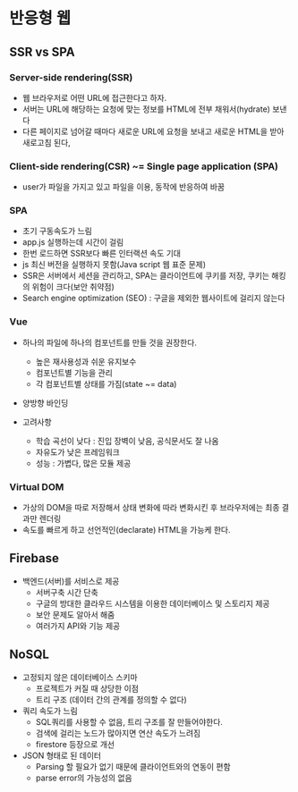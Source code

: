 # 반응형 웹

## SSR vs SPA

### Server-side rendering(SSR)

* 웹 브라우저로 어떤 URL에 접근한다고 하자.
* 서버는 URL에 해당하는 요청에 맞는 정보를 HTML에 전부 채워서(hydrate) 보낸다
* 다른 페이지로 넘어갈 때마다 새로운 URL에 요청을 보내고 새로운 HTML을 받아 새로고침 된다,



### Client-side rendering(CSR) ~= Single page application (SPA)

* user가 파일을 가지고 있고 파일을 이용, 동작에 반응하여 바꿈



### SPA

* 초기 구동속도가 느림
* app.js 실행하는데 시간이 걸림
* 한번 로드하면 SSR보다 빠른 인터랙션 속도 기대
* js 최신 버전을 실행하지 못함(Java script 웹 표준 문제)
* SSR은 서버에서 세션을 관리하고, SPA는 클라이언트에 쿠키를 저장, 쿠키는 해킹의 위험이 크다(보안 취약점)
* Search engine optimization (SEO) : 구글을 제외한 웹사이트에 걸리지 않는다



### Vue

* 하나의 파일에 하나의 컴포넌트를 만들 것을 권장한다.

  * 높은 재사용성과 쉬운 유지보수
  * 컴포넌트별 기능을 관리
  * 각 컴포넌트별 상태를 가짐(state ~= data)

* 양방향 바인딩

* 고려사항

  * 학습 곡선이 낮다 : 진입 장벽이 낮음, 공식문서도 잘 나옴
  * 자유도가 낮은 프레임워크
  * 성능 : 가볍다, 많은 모듈 제공

  

### Virtual DOM

* 가상의 DOM을 따로 저장해서 상태 변화에 따라 변화시킨 후 브라우저에는 최종 결과만 렌더링
* 속도를 빠르게 하고 선언적인(declarate) HTML을 가능케 한다.





## Firebase

* 백엔드(서버)를 서비스로 제공
  * 서버구축 시간 단축
  * 구글의 방대한 클라우드 시스템을 이용한 데이터베이스 및 스토리지 제공
  * 보안 문제도 알아서 해줌
  * 여러가지 API와 기능 제공



## NoSQL

* 고정되지 않은 데이터베이스 스키마
  * 프로젝트가 커질 때 상당한 이점
  * 트리 구조 (데이터 간의 관계를 정의할 수 없다)
* 쿼리 속도가 느림
  * SQL쿼리를 사용할 수 없음, 트리 구조를 잘 만들어야한다.
  * 검색에 걸리는 노드가 많아지면 연산 속도가 느려짐
  * firestore 등장으로 개선
* JSON 형태로 된 데이터
  * Parsing 할 필요가 없기 때문에 클라이언트와의 연동이 편함
  * parse error의 가능성의 없음









